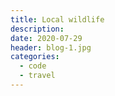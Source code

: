 ```yaml
---
title: Local wildlife
description:
date: 2020-07-29
header: blog-1.jpg
categories:
  - code
  - travel
---
```

